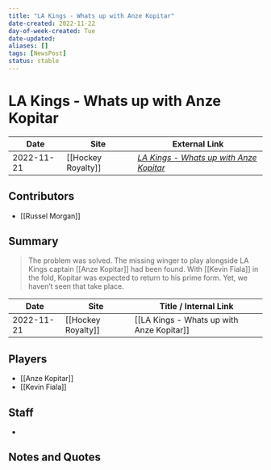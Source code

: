 ```yaml
---
title: "LA Kings - Whats up with Anze Kopitar"
date-created: 2022-11-22
day-of-week-created: Tue
date-updated: 
aliases: []
tags: [NewsPost]
status: stable
---
```


# LA Kings - Whats up with Anze Kopitar

| Date       | Site               | External Link                                                                                                        |
| ---------- | ------------------ | -------------------------------------------------------------------------------------------------------------------- |
| 2022-11-21 | [[Hockey Royalty]] | [*LA Kings - Whats up with Anze Kopitar*](https://hockeyroyalty.com/2022/11/21/la-kings-whats-up-with-anze-kopitar/) |

## Contributors
- [[Russel Morgan]]

## Summary
> The problem was solved. The missing winger to play alongside LA Kings captain [[Anze Kopitar]] had been found. With [[Kevin Fiala]] in the fold, Kopitar was expected to return to his prime form. Yet, we haven’t seen that take place.

| Date       | Site               | Title / Internal Link                     |
| ---------- | ------------------ | ----------------------------------------- |
| 2022-11-21 | [[Hockey Royalty]] | [[LA Kings - Whats up with Anze Kopitar]] |

## Players
- [[Anze Kopitar]]
- [[Kevin Fiala]]

## Staff
- 

## Notes and Quotes
> 

